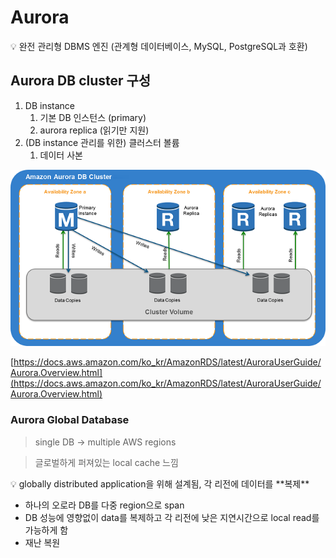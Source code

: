 # Aurora

<aside>
💡 완전 관리형 DBMS 엔진 (관계형 데이터베이스, MySQL, PostgreSQL과 호환)

</aside>

## Aurora DB cluster 구성

1. DB instance
    1. 기본 DB 인스턴스 (primary)
    2. aurora replica (읽기만 지원)
2. (DB instance 관리를 위한) 클러스터 볼륨
    1. 데이터 사본

![Untitled](Aurora%2088089f15007d4101bee1f2826928130e/Untitled.png)

[https://docs.aws.amazon.com/ko_kr/AmazonRDS/latest/AuroraUserGuide/Aurora.Overview.html](https://docs.aws.amazon.com/ko_kr/AmazonRDS/latest/AuroraUserGuide/Aurora.Overview.html)

### Aurora Global Database

> single DB → multiple AWS regions
> 

> 글로벌하게 퍼져있는 local cache 느낌
> 

<aside>
💡 globally distributed application을 위해 설계됨, 각 리전에 데이터를 **복제**

</aside>

- 하나의 오로라 DB를 다중 region으로 span
- DB 성능에 영향없이 data를 복제하고 각 리전에 낮은 지연시간으로 local read를 가능하게 함
- 재난 복원